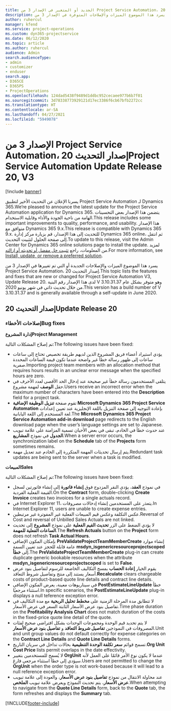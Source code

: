```yaml
---
title: الجديد أو المتغير في الإصدار 3 من Project Service Automation، إصدار التحديث 20
description: يسرد هذا الموضوع الميزات والإصلاحات المتوفرة في الإصدار 3 من Project Service Automation، إصدار التحديث 20.
author: ruhercul
manager: kfend
ms.service: project-operations
ms.custom: dyn365-projectservice
ms.date: 06/12/2020
ms.topic: article
ms.author: ruhercul
audience: Admin
search.audienceType:
- admin
- customizer
- enduser
search.app:
- D365CE
- D365PS
- ProjectOperations
ms.openlocfilehash: 124dad5438f9489d1ddbc952cecaee977b6b7f01
ms.sourcegitcommit: 3d78338773929121d17ec3386f6cb67bfb2272cc
ms.translationtype: HT
ms.contentlocale: ar-SA
ms.lasthandoff: 04/27/2021
ms.locfileid: "5949078"
---
```

# <a name="project-service-automation-update-release-20-v3"></a><span data-ttu-id="9a647-103">الإصدار 3 من Project Service Automation، إصدار التحديث 20</span><span class="sxs-lookup"><span data-stu-id="9a647-103">Project Service Automation Update Release 20, V3</span></span>

[!include [banner](../includes/psa-now-project-operations.md)]

<span data-ttu-id="9a647-104">يسرنا الإعلان عن التحديث الأخير لتطبيق Project Service Automation لـ Dynamics 365.</span><span class="sxs-lookup"><span data-stu-id="9a647-104">We’re pleased to announce the latest update for the Project Service Automation application for Dynamics 365.</span></span> <span data-ttu-id="9a647-105">يتضمن هذا الإصدار بعض التحسينات الهامة من ناحية الجودة والأداء وقابلية الاستخدام.</span><span class="sxs-lookup"><span data-stu-id="9a647-105">This release includes some important improvements to quality, performance, and usability.</span></span> <span data-ttu-id="9a647-106">هذا الإصدار متوافق مع Dynamics 365 9.x.</span><span class="sxs-lookup"><span data-stu-id="9a647-106">This release is compatible with Dynamics 365 9.x.</span></span> <span data-ttu-id="9a647-107">للتحديث إلى هذا الإصدار، قم بزيارة مركز إدارة Dynamics 365 online، ثم انتقل إلى صفحة الحلول لتثبيت التحديث.</span><span class="sxs-lookup"><span data-stu-id="9a647-107">To update to this release, visit the Admin Center for Dynamics 365 online solutions page to install the update.</span></span> <span data-ttu-id="9a647-108">لمزيد من المعلومات، راجع [تثبيت حل مفضل أو تحديثه أو إزالته](/power-platform/admin/install-remove-preferred-solution).</span><span class="sxs-lookup"><span data-stu-id="9a647-108">For more information, see [Install, update, or remove a preferred solution](/power-platform/admin/install-remove-preferred-solution).</span></span>

<span data-ttu-id="9a647-109">يسرد هذا الموضوع الميزات والإصلاحات الجديدة أو التي تم تغييرها في الإصدار 3 من Project Service Automation، إصدار التحديث 20.</span><span class="sxs-lookup"><span data-stu-id="9a647-109">This topic lists the features and fixes that are new or changed for Project Service Automation V3, Update Release 20.</span></span> <span data-ttu-id="9a647-110">لدى هذا الإصدار رقم البنية V 3.10.31.37 وهو متوفر بشكل عام من خلال تحديث ذاتي في شهر يونيو 2020.</span><span class="sxs-lookup"><span data-stu-id="9a647-110">This version has a build number of V 3.10.31.37 and is generally available through a self-update in June 2020.</span></span>

## <a name="update-release-20"></a><span data-ttu-id="9a647-111">إصدار التحديث 20</span><span class="sxs-lookup"><span data-stu-id="9a647-111">Update Release 20</span></span>

### <a name="bug-fixes"></a><span data-ttu-id="9a647-112">إصلاحات الأخطاء</span><span class="sxs-lookup"><span data-stu-id="9a647-112">Bug fixes</span></span>

<span data-ttu-id="9a647-113">**إدارة المشروع**</span><span class="sxs-lookup"><span data-stu-id="9a647-113">**Project Management**</span></span>

<span data-ttu-id="9a647-114">تم إصلاح المشكلات التالية:</span><span class="sxs-lookup"><span data-stu-id="9a647-114">The following issues have been fixed:</span></span>

- <span data-ttu-id="9a647-115">يؤدي استيراد أعضاء فريق المشروع الذين لديهم طريقة تخصيص تحتاج إلى ساعات ساعات إلى ظهور رسالة خطأ غير واضحة عندما تكون قيمة الساعات المحددة صفرية.</span><span class="sxs-lookup"><span data-stu-id="9a647-115">Importing project team members with an allocation method that requires hours results in an unclear error message when the specified hours are zero.</span></span>
- <span data-ttu-id="9a647-116">يتلقى المستخدمون رسالة خطأ غير صحيحة عند إدخال الحد الأقصى لعدد الأحرف في حقل **الوصف** لمهمة مشروع.</span><span class="sxs-lookup"><span data-stu-id="9a647-116">Users receive an incorrect error when the maximum number of characters have been entered into the **Description** field for a project task.</span></span>
- <span data-ttu-id="9a647-117">تقوم صفحة **تنزيل الوظيفة الإضافية Microsoft Dynamics 365 Project Service Automation** بإعادة التوجيه إلى صفحة التنزيل باللغة الإنجليزية عند تعيين إعدادات لغة المستخدم إلى اللغة اليابانية.</span><span class="sxs-lookup"><span data-stu-id="9a647-117">The **Microsoft Dynamics 365 Project Service Automation add-in download** page redirects to the English download page when the user’s language settings are set to Japanese.</span></span>
- <span data-ttu-id="9a647-118">عند حدوث خطأ في الخادم، تبقى في بعض الأحيان تسمية المزامنة على علامة تبويب **الجدول** في نموذج **المشاريع**.</span><span class="sxs-lookup"><span data-stu-id="9a647-118">When a server error occurs, the synchronization label on the **Schedule** tab of the **Projects** form sometimes remains.</span></span>
- <span data-ttu-id="9a647-119">يتم إرسال تحديثات المهمة المتكررة إلى الخادم عند تعديل مهمة.</span><span class="sxs-lookup"><span data-stu-id="9a647-119">Redundant task updates are being sent to the server when a task is modified.</span></span>

<span data-ttu-id="9a647-120">**المبيعات**</span><span class="sxs-lookup"><span data-stu-id="9a647-120">**Sales**</span></span>

<span data-ttu-id="9a647-121">تم إصلاح المشكلات التالية:</span><span class="sxs-lookup"><span data-stu-id="9a647-121">The following issues have been fixed:</span></span>

- <span data-ttu-id="9a647-122">في نموذج **العقد**، يؤدي النقر المزدوج فوق **إنشاء فاتورة** إلى إنشاء فاتورتين لسجل القيمة الفعلية الفردية.</span><span class="sxs-lookup"><span data-stu-id="9a647-122">On the **Contract** form, double-clicking **Create Invoice** creates two invoices for a single actuals record.</span></span>
- <span data-ttu-id="9a647-123">في Internet Explorer 11، يتعذر على المستخدمين إنشاء إدخالات مصروفات.</span><span class="sxs-lookup"><span data-stu-id="9a647-123">In Internet Explorer 11, users are unable to create expense entries.</span></span>
- <span data-ttu-id="9a647-124">عكس التكلفة وعكس قيم المبيعات الفعلية غير المفوترة غير مرتبطين.</span><span class="sxs-lookup"><span data-stu-id="9a647-124">Reversal of Cost and reversal of Unbilled Sales Actuals are not linked.</span></span>
- <span data-ttu-id="9a647-125">لا يؤدي الضغط على الزر **تحديث القيم الفعلية** على نموذج **المشروع** إلى تحديث **الساعات الفعلية‬ للمهمة**.</span><span class="sxs-lookup"><span data-stu-id="9a647-125">The **Refresh Actuals** button on the **Project** form does not refresh **Task Actual Hours**.</span></span>
- <span data-ttu-id="9a647-126">بإمكان المكون الإضافي **PreValidateProjectTeamMemberCreate** إنشاء موارد عامة قابلة للحجز عند تعيين السمة **msdyn_isgenericresourceprojectscoped** إلى **خطأ**.</span><span class="sxs-lookup"><span data-stu-id="9a647-126">The **PreValidateProjectTeamMemberCreate** plug-in can create duplicate generic bookable resources when the attribute **msdyn_isgenericresourceprojectscoped** is set to **False**.</span></span>
- <span data-ttu-id="9a647-127">يقوم الخيار **إعادة الحساب** بمسح التكاليف الخاضعة للرسوم لتفاصيل بنود عرض أسعار يستند إلى منتج وتفاصيل شروط التعاقد.</span><span class="sxs-lookup"><span data-stu-id="9a647-127">**Recalculate** clears chargeable costs of product-based quote line details and contract line details.</span></span>
- <span data-ttu-id="9a647-128">في سيناريوهات معينة، يعرض المكون الإضافي **PostEstimateLineUpdate** خطأ استثناء مرجعيُا.</span><span class="sxs-lookup"><span data-stu-id="9a647-128">In specific scenarios, the **PostEstimateLineUpdate** plug-in displays a null teference exception error.</span></span>
- <span data-ttu-id="9a647-129">لا تتطابق مدة المرحلة الزمنية على **مخطط تحليل الربحية** مع مدة التكاليف في تفاصيل بنود عرض الأسعار الثابتة السعر في عرض الأسعار.</span><span class="sxs-lookup"><span data-stu-id="9a647-129">Time phase duration on the **Profitability Analysis Chart** does not match duration of the costs in the fixed-price quote line detail of the quote.</span></span>
- <span data-ttu-id="9a647-130">لا يتم تحديد قيم الوحدة ومجموعات الوحدات بشكل افتراضي صحيح لفئات المصروفات في النموذجين **تفاصيل شروط التعاقد** و **تفاصيل بنود عرض الأسعار**.</span><span class="sxs-lookup"><span data-stu-id="9a647-130">Unit and unit group values do not default correctly for expense categories on the **Contract Line Details** and **Quote Line Details** forms.</span></span>
- <span data-ttu-id="9a647-131">تسمح قوائم **سعر تكلفة الوحدة التنظيمية** بحالات تداخل في سريان التاريخ.‬</span><span class="sxs-lookup"><span data-stu-id="9a647-131">**Org Unit Cost Price** lists permit overlaps in the date effectivity.</span></span>
- <span data-ttu-id="9a647-132">لا يُسمح للمستخدمين بتغيير **OrgUnit** عندما لا يكون نوع الأمر قائمًا على العمل لأنه سيؤدي إلى خطأ استثناء مرجعي فارغ.</span><span class="sxs-lookup"><span data-stu-id="9a647-132">Users are not permitted to change the **OrgUnit** when the order type is not work-based because it will lead to a null reference exception error.</span></span>
- <span data-ttu-id="9a647-133">عند محاولة الانتقال من نموذج **تفاصيل بنود عرض الأسعار**، والعودة إلى علامة تبويب **عرض الأسعار**، يتم تحديث النموذج ويعرض علامة تبويب **الملخص**.</span><span class="sxs-lookup"><span data-stu-id="9a647-133">When attempting to navigate from the **Quote Line Details** form, back to the **Quote** tab, the form refreshes and displays the **Summary** tab.</span></span>


[!INCLUDE[footer-include](../includes/footer-banner.md)]